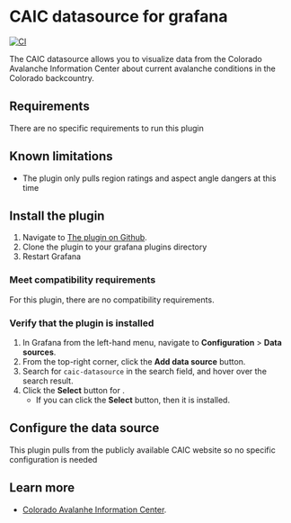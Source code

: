 # CAIC datasource for grafana

[![CI](https://github.com/MasslessParticle/ciac-datasource/actions/workflows/ci.yml/badge.svg)](https://github.com/MasslessParticle/ciac-datasource/actions/workflows/ci.yml)

The CAIC datasource allows you to visualize data from the Colorado Avalanche Information Center about current avalanche conditions in the Colorado backcountry.

## Requirements

There are no specific requirements to run this plugin

## Known limitations

- The plugin only pulls region ratings and aspect angle dangers at this time

## Install the plugin

1. Navigate to [The plugin on Github](https://github.com/MasslessParticle/ciac-datasource).
1. Clone the plugin to your grafana plugins directory
1. Restart Grafana

### Meet compatibility requirements

For this plugin, there are no compatibility requirements.

### Verify that the plugin is installed

1. In Grafana from the left-hand menu, navigate to **Configuration** > **Data sources**.
2. From the top-right corner, click the **Add data source** button.
3. Search for `caic-datasource` in the search field, and hover over the search result.
4. Click the **Select** button for .
   - If you can click the **Select** button, then it is installed.

## Configure the data source

This plugin pulls from the publicly available CAIC website so no specific configuration is needed

## Learn more

- [Colorado Avalanhe Information Center](https://www.avalanche.state.co.us/).
